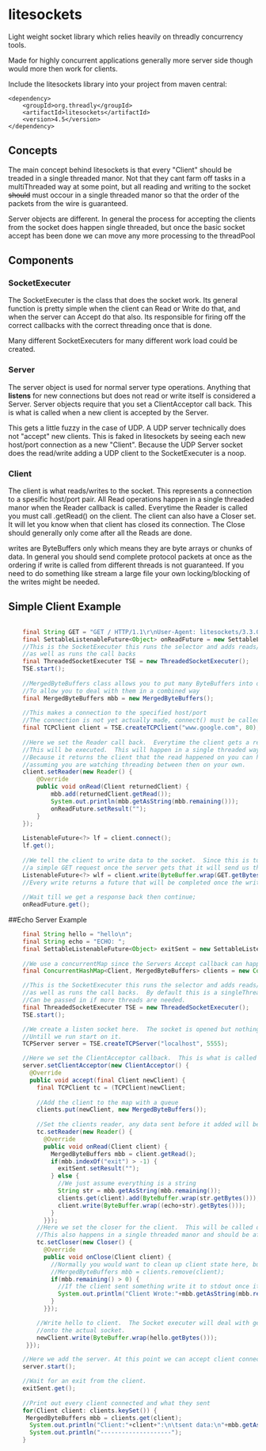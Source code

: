 # litesockets
Light weight socket library which relies heavily on threadly concurrency tools.

Made for highly concurrent applications generally more server side though would more then work for clients.

Include the litesockets library into your project from maven central: 

```script
<dependency>
	<groupId>org.threadly</groupId>
	<artifactId>litesockets</artifactId>
	<version>4.5</version>
</dependency>
```

## Concepts

The main concept behind litesockets is that every "Client" should be treaded in a single threaded manor.  Not that they cant farm off tasks in a multiThreaded way at some point, but all reading and writing to the socket ~~should~~ must occour in a single threaded manor so that the order of the packets from the wire is guaranteed.

Server objects are different.  In general the process for accepting the clients from the socket does happen single threaded, but once the basic socket accept has been done we can move any more processing to the threadPool

## Components

### SocketExecuter

The SocketExecuter is the class that does the socket work.  Its general function is pretty simple when the client can Read or Write do that, and when the server can Accept do that also.  Its responsible for firing off the correct callbacks with the correct threading once that is done.

Many different SocketExecuters for many different work load could be created.

### Server

The server object is used for normal server type operations.  Anything that **listens** for new connections but does not read or write itself is considered a Server.  Server objects require that you set a ClientAcceptor call back.  This is what is called when a new client is accepted by the Server.

This gets a little fuzzy in the case of UDP.  A UDP server technically does not "accept" new clients.  This is faked in litesockets by seeing each new host/port connection as a new "Client".  Because the UDP Server socket does the read/write adding a UDP client to the SocketExecuter is a noop.

### Client

The client is what reads/writes to the socket.  This represents a connection to a spesific host/port pair.
All Read operations happen in a single threaded manor when the Reader callback is called.  Everytime the Reader is called you must call .getRead() on the client.  The client can also have a Closer set.  It will let you know when that client has closed its connection.  The Close should generally only come after all the Reads are done. 

writes are ByteBuffers only which means they are byte arrays or chunks of data.  In general you should send complete protocol packets at once as the ordering if write is called from different threads is not guaranteed.  If you need to do something like stream a large file your own locking/blocking of the writes might be needed.


## Simple Client Example

```java

    final String GET = "GET / HTTP/1.1\r\nUser-Agent: litesockets/3.3.0\r\nHost: www.google.com\r\nAccept: */*\r\n\r\n";
    final SettableListenableFuture<Object> onReadFuture = new SettableListenableFuture<Object>(false);
    //This is the SocketExecuter this runs the selector and adds reads/writes to the clients
    //as well as runs the call backs 
    final ThreadedSocketExecuter TSE = new ThreadedSocketExecuter();
    TSE.start();
    
    //MergedByteBuffers class allows you to put many ByteBuffers into one object
    //To allow you to deal with them in a combined way
    final MergedByteBuffers mbb = new MergedByteBuffers();
    
    //This makes a connection to the specified host/port
    //The connection is not yet actually made, connect() must be called to do that.
    final TCPClient client = TSE.createTCPClient("www.google.com", 80);
    
    //Here we set the Reader call back.  Everytime the client gets a read
    //This will be executed.  This will happen in a single threaded way per client.
    //Because it returns the client that the read happened on you can have 1 Reader for many clients
    //assuming you are watching threading between then on your own.
    client.setReader(new Reader() {
        @Override
        public void onRead(Client returnedClient) {
            mbb.add(returnedClient.getRead());
            System.out.println(mbb.getAsString(mbb.remaining()));
            onReadFuture.setResult("");
        }
    });
    
    ListenableFuture<?> lf = client.connect();
    lf.get();
    
    //We tell the client to write data to the socket.  Since this is to an http server we send
    //a simple GET request once the server gets that it will send us the response.
    ListenableFuture<?> wlf = client.write(ByteBuffer.wrap(GET.getBytes()));
    //Every write returns a future that will be completed once the write has been handed off to the OS.
    
    //Wait till we get a response back then continue;
    onReadFuture.get();

```

##Echo Server Example

```java
    final String hello = "hello\n";
    final String echo = "ECHO: ";
    final SettableListenableFuture<Object> exitSent = new SettableListenableFuture<Object>(false); 
    
    //We use a concurrentMap since the Servers Accept callback can happen on any thread in the threadpool
    final ConcurrentHashMap<Client, MergedByteBuffers> clients = new ConcurrentHashMap<Client, MergedByteBuffers>();

    //This is the SocketExecuter this runs the selector and adds reads/writes to the clients
    //as well as runs the call backs.  By default this is a singleThreadPool, a threadpool
    //Can be passed in if more threads are needed.
    final ThreadedSocketExecuter TSE = new ThreadedSocketExecuter();
    TSE.start();

    //We create a listen socket here.  The socket is opened but nothing can be accepted
    //Untill we run start on it.
    TCPServer server = TSE.createTCPServer("localhost", 5555);

    //Here we set the ClientAcceptor callback.  This is what is called when a new client connects to the server.
    server.setClientAcceptor(new ClientAcceptor() {
      @Override
      public void accept(final Client newClient) {
        final TCPClient tc = (TCPClient)newClient;
        
        //Add the client to the map with a queue
        clients.put(newClient, new MergedByteBuffers());
        
        //Set the clients reader, any data sent before it added will be called as soon as we add the reader.        
        tc.setReader(new Reader() {
          @Override
          public void onRead(Client client) {
            MergedByteBuffers mbb = client.getRead();
            if(mbb.indexOf("exit") > -1) {
              exitSent.setResult("");
            } else {
              //We just assume everything is a string 
              String str = mbb.getAsString(mbb.remaining());
              clients.get(client).add(ByteBuffer.wrap(str.getBytes()));
              client.write(ByteBuffer.wrap((echo+str).getBytes()));
            }
          }});
        //Here we set the closer for the client.  This will be called only once when the socket is closed.
        //This also happens in a single threaded manor and should be after all the reads are processed for the client.
        tc.setCloser(new Closer() {
          @Override
          public void onClose(Client client) {
            //Normally you would want to clean up client state here, but we save everything for this servers exit.
            //MergedByteBuffers mbb = clients.remove(client);
            if(mbb.remaining() > 0) {
              //If the client sent something write it to stdout once it closed
              System.out.println("Client Wrote:"+mbb.getAsString(mbb.remaining()));
            }
          }});

        //Write hello to client.  The Socket executer will deal with getting it
        //onto the actual socket.
        newClient.write(ByteBuffer.wrap(hello.getBytes()));
     }});

    //Here we add the server. At this point we can accept client connections.
    server.start();

    //Wait for an exit from the client.
    exitSent.get();
    
    //Print out every client connected and what they sent
    for(Client client: clients.keySet()) {
     MergedByteBuffers mbb = clients.get(client);
      System.out.println("Client:"+client+":\n\tsent data:\n"+mbb.getAsString(mbb.remaining()));
      System.out.println("--------------------");
    }

```



